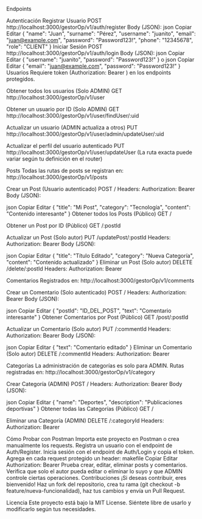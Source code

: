 Endpoints

Autenticación
Registrar Usuario
POST http://localhost:3000/gestorOp/v1/auth/register
Body (JSON):
json
Copiar
Editar
{
  "name": "Juan",
  "surname": "Pérez",
  "username": "juanito",
  "email": "juan@example.com",
  "password": "Password123!",
  "phone": "12345678",
  "role": "CLIENT"
}
Iniciar Sesión
POST http://localhost:3000/gestorOp/v1/auth/login
Body (JSON):
json
Copiar
Editar
{
  "username": "juanito",
  "password": "Password123!"
}
o
json
Copiar
Editar
{
  "email": "juan@example.com",
  "password": "Password123!"
}
Usuarios
Requiere token (Authorization: Bearer <token>) en los endpoints protegidos.

Obtener todos los usuarios (Solo ADMIN)
GET http://localhost:3000/gestorOp/v1/user

Obtener un usuario por ID (Solo ADMIN)
GET http://localhost:3000/gestorOp/v1/user/findUser/:uid

Actualizar un usuario (ADMIN actualiza a otros)
PUT http://localhost:3000/gestorOp/v1/user/admin/updateUser/:uid

Actualizar el perfil del usuario autenticado
PUT http://localhost:3000/gestorOp/v1/user/updateUser
(La ruta exacta puede variar según tu definición en el router)

Posts
Todas las rutas de posts se registran en:
http://localhost:3000/gestorOp/v1/posts

Crear un Post (Usuario autenticado)
POST /
Headers: Authorization: Bearer <token>
Body (JSON):

json
Copiar
Editar
{
  "title": "Mi Post",
  "category": "Tecnología",
  "content": "Contenido interesante"
}
Obtener todos los Posts (Público)
GET /

Obtener un Post por ID (Público)
GET /:postId

Actualizar un Post (Solo autor)
PUT /updatePost/:postId
Headers: Authorization: Bearer <token>
Body (JSON):

json
Copiar
Editar
{
  "title": "Título Editado",
  "category": "Nueva Categoría",
  "content": "Contenido actualizado"
}
Eliminar un Post (Solo autor)
DELETE /delete/:postId
Headers: Authorization: Bearer <token>

Comentarios
Registrados en:
http://localhost:3000/gestorOp/v1/comments

Crear un Comentario (Solo autenticado)
POST /
Headers: Authorization: Bearer <token>
Body (JSON):

json
Copiar
Editar
{
  "postId": "ID_DEL_POST",
  "text": "Comentario interesante"
}
Obtener Comentarios por Post (Público)
GET /post/:postId

Actualizar un Comentario (Solo autor)
PUT /:commentId
Headers: Authorization: Bearer <token>
Body (JSON):

json
Copiar
Editar
{
  "text": "Comentario editado"
}
Eliminar un Comentario (Solo autor)
DELETE /:commentId
Headers: Authorization: Bearer <token>

Categorías
La administración de categorías es solo para ADMIN.
Rutas registradas en:
http://localhost:3000/gestorOp/v1/category

Crear Categoría (ADMIN)
POST /
Headers: Authorization: Bearer <token>
Body (JSON):

json
Copiar
Editar
{
  "name": "Deportes",
  "description": "Publicaciones deportivas"
}
Obtener todas las Categorías (Público)
GET /

Eliminar una Categoría (ADMIN)
DELETE /:categoryId
Headers: Authorization: Bearer <token>

Cómo Probar con Postman
Importa este proyecto en Postman o crea manualmente los requests.
Registra un usuario con el endpoint de Auth/Register.
Inicia sesión con el endpoint de Auth/Login y copia el token.
Agrega en cada request protegido un header:
makefile
Copiar
Editar
Authorization: Bearer <tu-token>
Prueba crear, editar, eliminar posts y comentarios.
Verifica que solo el autor pueda editar o eliminar lo suyo y que ADMIN controle ciertas operaciones.
Contribuciones
¡Si deseas contribuir, eres bienvenido! Haz un fork del repositorio, crea tu rama (git checkout -b feature/nueva-funcionalidad), haz tus cambios y envía un Pull Request.

Licencia
Este proyecto está bajo la MIT License. Siéntete libre de usarlo y modificarlo según tus necesidades.